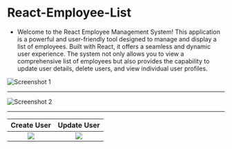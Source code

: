 # React-Employee-List

* Welcome to the React Employee Management System! This application is a powerful and user-friendly tool designed to manage and display a list of employees. Built with React, it offers a seamless and dynamic user experience. The system not only allows you to view a  comprehensive list of employees but also provides the capability to update user details, delete users, and view individual user profiles.


![Screenshot 1](https://github.com/americanoame/React-Employee-List/assets/77306236/8366a4ad-c520-400a-9944-65a694082ec5)

---

![Screenshot 2](https://github.com/americanoame/React-Employee-List/assets/77306236/e87c0e1c-931f-45a9-9461-45af65b76575)

---

Create User                |  Update User
:-------------------------:|:-------------------------:
![](https://github.com/americanoame/React-Employee-List/assets/77306236/769e7266-dfd3-4dcb-91fe-53306d0132e9)  |  ![](https://github.com/americanoame/React-Employee-List/assets/77306236/5a92ac78-98b3-4b38-ae78-67feaf95ad77)




